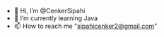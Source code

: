 - 👋 Hi, I’m @CenkerSipahi
- 🌱 I’m currently learning Java
- 📫 How to reach me "sipahicenker2@gmail.com"

<!---
CenkerSipahi/CenkerSipahi is a ✨ special ✨ repository because its `README.md` (this file) appears on your GitHub profile.
You can click the Preview link to take a look at your changes.
--->
